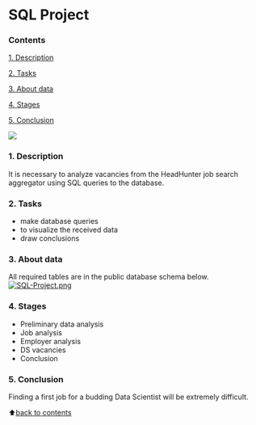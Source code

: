 # __SQL Project__



### __Contents__
[1. Description](https://github.com/VolodinAlex/alekaran/tree/AlekaranDS/SQL%20Project#1-description)<br>

[2. Tasks](https://github.com/VolodinAlex/alekaran/tree/AlekaranDS/SQL%20Project#2-tasks)<br>

[3. About data](https://github.com/VolodinAlex/alekaran/tree/AlekaranDS/SQL%20Project#3-about-data)<br>

[4. Stages](https://github.com/VolodinAlex/alekaran/tree/AlekaranDS/SQL%20Project#4-stages)<br>

[5. Conclusion](https://github.com/VolodinAlex/alekaran/tree/AlekaranDS/SQL%20Project#5-conclusion)<br>


![](https://static.tildacdn.one/tild6262-6661-4034-b164-383063636462/What_is_SQL_Database.png)

### __1. Description__
It is necessary to analyze vacancies from the HeadHunter job search aggregator using SQL queries to the database.  

### __2. Tasks__
- make database queries
- to visualize the received data
- draw conclusions

### **3. About data**
All required tables are in the public database schema below.
[![SQL-Project.png](https://i.postimg.cc/tR3DWtwV/SQL-Project.png)](https://postimg.cc/BtvxGDqq)

### **4. Stages**
- Preliminary data analysis
- Job analysis
- Employer analysis
- DS vacancies
- Conclusion

### **5. Conclusion**
Finding a first job for a budding Data Scientist will be extremely difficult.

:arrow_up:[back to contents](https://github.com/VolodinAlex/alekaran/tree/AlekaranDS/SQL%20Project#contents)
